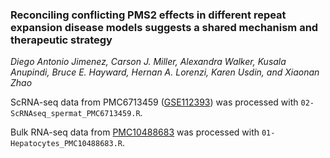 ### Reconciling conflicting PMS2 effects in different repeat expansion disease models suggests a shared mechanism and therapeutic strategy
_Diego Antonio Jimenez, Carson J. Miller, Alexandra Walker, Kusala Anupindi, Bruce E. Hayward, Hernan A. Lorenzi, Karen Usdin, and Xiaonan Zhao_

ScRNA-seq data from PMC6713459 ([GSE112393](https://ftp.ncbi.nlm.nih.gov/geo/series/GSE112nnn/GSE112393/suppl/GSE112393%5FMergedAdultMouseST25%5FDGE.txt.gz)) was processed with `02-ScRNAseq_spermat_PMC6713459.R`.

Bulk RNA-seq data from [PMC10488683](https://digital.lib.washington.edu/researchworks/bitstreams/74b92b66-3445-4bbf-b2f6-db714bcf0241/download) was processed with `01-Hepatocytes_PMC10488683.R`.  
